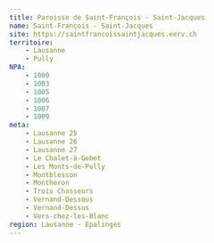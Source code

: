```yaml
---
title: Paroisse de Saint-François - Saint-Jacques
name: Saint-François - Saint-Jacques
site: https://saintfrancoissaintjacques.eerv.ch
territoire:
    - Lausanne
    - Pully
NPA:
    - 1000
    - 1003
    - 1005
    - 1006
    - 1007
    - 1009
meta:
    - Lausanne 25
    - Lausanne 26
    - Lausanne 27
    - Le Chalet-à-Gobet
    - Les Monts-de-Pully
    - Montblesson
    - Montheron
    - Trois Chasseurs
    - Vernand-Dessous
    - Vernand-Dessus
    - Vers-chez-les-Blanc
region: Lausanne - Epalinges
---
```

